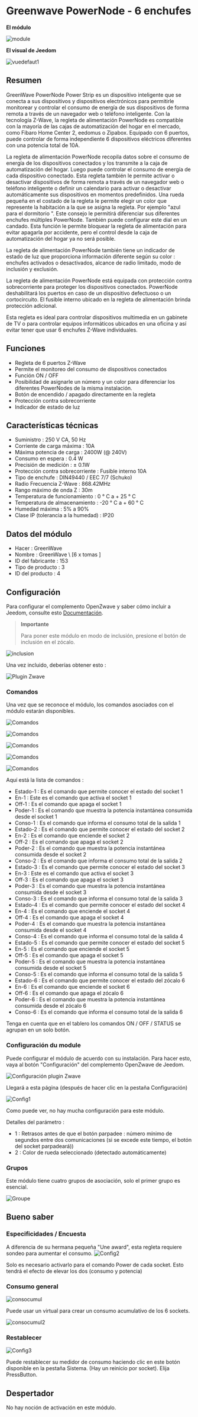 # Greenwave PowerNode - 6 enchufes

**El módulo**

![module](images/greenwave.powernode/module.jpg)

**El visual de Jeedom**

![vuedefaut1](images/greenwave.powernode/vuedefaut1.jpg)

## Resumen

GreenWave PowerNode Power Strip es un dispositivo inteligente que se conecta a sus dispositivos y dispositivos electrónicos para permitirle monitorear y controlar el consumo de energía de sus dispositivos de forma remota a través de un navegador web o teléfono inteligente. Con la tecnología Z-Wave, la regleta de alimentación PowerNode es compatible con la mayoría de las cajas de automatización del hogar en el mercado, como Fibaro Home Center 2, eedomus o Zipabox. Equipado con 6 puertos, puede controlar de forma independiente 6 dispositivos eléctricos diferentes con una potencia total de 10A.

La regleta de alimentación PowerNode recopila datos sobre el consumo de energía de los dispositivos conectados y los transmite a la caja de automatización del hogar. Luego puede controlar el consumo de energía de cada dispositivo conectado. Esta regleta también le permite activar o desactivar dispositivos de forma remota a través de un navegador web o teléfono inteligente o definir un calendario para activar o desactivar automáticamente sus dispositivos en momentos predefinidos. Una rueda pequeña en el costado de la regleta le permite elegir un color que represente la habitación a la que se asigna la regleta. Por ejemplo "azul para el dormitorio ". Este consejo le permitirá diferenciar sus diferentes enchufes múltiples PowerNode. También puede configurar este dial en un candado. Esta función le permite bloquear la regleta de alimentación para evitar apagarla por accidente, pero el control desde la caja de automatización del hogar ya no será posible.

La regleta de alimentación PowerNode también tiene un indicador de estado de luz que proporciona información diferente según su color : enchufes activados o desactivados, alcance de radio limitado, modo de inclusión y exclusión.

La regleta de alimentación PowerNode está equipada con protección contra sobrecorriente para proteger los dispositivos conectados. PowerNode deshabilitará los puertos en caso de un dispositivo defectuoso o un cortocircuito. El fusible interno ubicado en la regleta de alimentación brinda protección adicional.

Esta regleta es ideal para controlar dispositivos multimedia en un gabinete de TV o para controlar equipos informáticos ubicados en una oficina y así evitar tener que usar 6 enchufes Z-Wave individuales.

## Funciones

-   Regleta de 6 puertos Z-Wave
-   Permite el monitoreo del consumo de dispositivos conectados
-   Función ON / OFF
-   Posibilidad de asignarle un número y un color para diferenciar los diferentes PowerNodes de la misma instalación.
-   Botón de encendido / apagado directamente en la regleta
-   Protección contra sobrecorriente
-   Indicador de estado de luz

## Características técnicas

-   Suministro : 250 V CA, 50 Hz
-   Corriente de carga máxima : 10A
-   Máxima potencia de carga : 2400W (@ 240V)
-   Consumo en espera : 0.4 W
-   Precisión de medición : ± 0.1W
-   Protección contra sobrecorriente : Fusible interno 10A
-   Tipo de enchufe : DIN49440 / EEC 7/7 (Schuko)
-   Radio Frecuencia Z-Wave : 868.42MHz
-   Rango máximo de onda Z : 30m
-   Temperatura de funcionamiento : 0 ° C a + 25 ° C
-   Temperatura de almacenamiento : -20 ° C a + 60 ° C
-   Humedad máxima : 5% a 90%
-   Clase IP (tolerancia a la humedad) : IP20

## Datos del módulo

-   Hacer : GreenWave
-   Nombre : GreenWave \ [6 x tomas \]
-   ID del fabricante : 153
-   Tipo de producto : 3
-   ID del producto : 4

## Configuración

Para configurar el complemento OpenZwave y saber cómo incluir a Jeedom, consulte esto [Documentación](https://doc.jeedom.com/es_ES/plugins/automation%20protocol/openzwave/).

> **Importante**
>
> Para poner este módulo en modo de inclusión, presione el botón de inclusión en el zócalo.

![inclusion](images/greenwave.powernode/inclusion.jpg)

Una vez incluido, deberías obtener esto :

![Plugin Zwave](images/greenwave.powernode/information.jpg)

### Comandos

Una vez que se reconoce el módulo, los comandos asociados con el módulo estarán disponibles.

![Comandos](images/greenwave.powernode/commandes.jpg)

![Comandos](images/greenwave.powernode/commandes2.jpg)

![Comandos](images/greenwave.powernode/commandes3.jpg)

![Comandos](images/greenwave.powernode/commandes4.jpg)

![Comandos](images/greenwave.powernode/commandes5.jpg)

Aquí está la lista de comandos :

-   Estado-1 : Es el comando que permite conocer el estado del socket 1
-   En-1 : Este es el comando que activa el socket 1
-   Off-1 : Es el comando que apaga el socket 1
-   Poder-1 : Es el comando que muestra la potencia instantánea consumida desde el socket 1
-   Conso-1 : Es el comando que informa el consumo total de la salida 1
-   Estado-2 : Es el comando que permite conocer el estado del socket 2
-   En-2 : Es el comando que enciende el socket 2
-   Off-2 : Es el comando que apaga el socket 2
-   Poder-2 : Es el comando que muestra la potencia instantánea consumida desde el socket 2
-   Conso-2 : Es el comando que informa el consumo total de la salida 2
-   Estado-3 : Es el comando que permite conocer el estado del socket 3
-   En-3 : Este es el comando que activa el socket 3
-   Off-3 : Es el comando que apaga el socket 3
-   Poder-3 : Es el comando que muestra la potencia instantánea consumida desde el socket 3
-   Conso-3 : Es el comando que informa el consumo total de la salida 3
-   Estado-4 : Es el comando que permite conocer el estado del socket 4
-   En-4 : Es el comando que enciende el socket 4
-   Off-4 : Es el comando que apaga el socket 4
-   Poder-4 : Es el comando que muestra la potencia instantánea consumida desde el socket 4
-   Conso-4 : Es el comando que informa el consumo total de la salida 4
-   Estado-5 : Es el comando que permite conocer el estado del socket 5
-   En-5 : Es el comando que enciende el socket 5
-   Off-5 : Es el comando que apaga el socket 5
-   Poder-5 : Es el comando que muestra la potencia instantánea consumida desde el socket 5
-   Conso-5 : Es el comando que informa el consumo total de la salida 5
-   Estado-6 : Es el comando que permite conocer el estado del zócalo 6
-   En-6 : Es el comando que enciende el socket 6
-   Off-6 : Es el comando que apaga el zócalo 6
-   Poder-6 : Es el comando que muestra la potencia instantánea consumida desde el zócalo 6
-   Conso-6 : Es el comando que informa el consumo total de la salida 6

Tenga en cuenta que en el tablero los comandos ON / OFF / STATUS se agrupan en un solo botón.

### Configuración du module

Puede configurar el módulo de acuerdo con su instalación. Para hacer esto, vaya al botón "Configuración" del complemento OpenZwave de Jeedom.

![Configuración plugin Zwave](images/plugin/bouton_configuration.jpg)

Llegará a esta página (después de hacer clic en la pestaña Configuración)

![Config1](images/greenwave.powernode/config1.jpg)

Como puede ver, no hay mucha configuración para este módulo.

Detalles del parámetro :

-   1 : Retrasos antes de que el botón parpadee : número mínimo de segundos entre dos comunicaciones (si se excede este tiempo, el botón del socket parpadeará))
-   2 : Color de rueda seleccionado (detectado automáticamente)

### Grupos

Este módulo tiene cuatro grupos de asociación, solo el primer grupo es esencial.

![Groupe](images/greenwave.powernode/groupe.jpg)

## Bueno saber

### Especificidades / Encuesta

A diferencia de su hermana pequeña "Une award", esta regleta requiere sondeo para aumentar el consumo.
![Config2](images/greenwave.powernode/config2.jpg)

Solo es necesario activarlo para el comando Power de cada socket. Esto tendrá el efecto de elevar los dos (consumo y potencia)

### Consumo general

![consocumul](images/greenwave.powernode/consocumul.jpg)

Puede usar un virtual para crear un consumo acumulativo de los 6 sockets.

![consocumul2](images/greenwave.powernode/consocumul2.jpg)

### Restablecer

![Config3](images/greenwave.powernode/config3.jpg)

Puede restablecer su medidor de consumo haciendo clic en este botón disponible en la pestaña Sistema. (Hay un reinicio por socket). Elija PressButton.

## Despertador

No hay noción de activación en este módulo.
